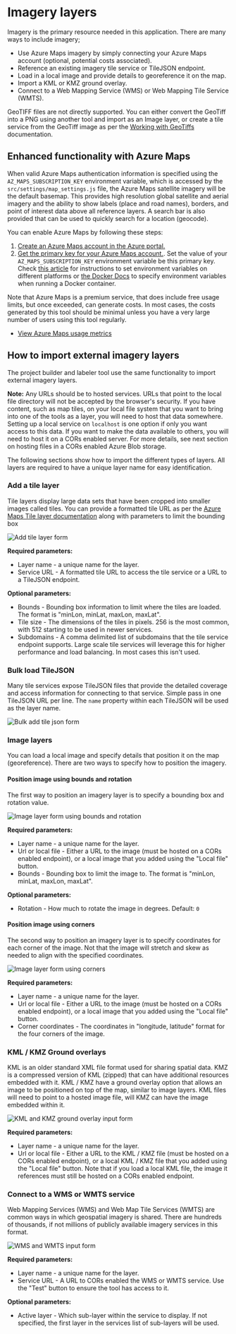 # Imagery layers

Imagery is the primary resource needed in this application. There are many ways to include imagery;

- Use Azure Maps imagery by simply connecting your Azure Maps account (optional, potential costs associated).
- Reference an existing imagery tile service or TileJSON endpoint.
- Load in a local image and provide details to georeference it on the map.
- Import a KML or KMZ ground overlay.
- Connect to a Web Mapping Service (WMS) or Web Mapping Tile Service (WMTS).

GeoTIFF files are not directly supported. You can either convert the GeoTiff into a PNG using another tool and import as an Image layer, or create a tile service from the GeoTiff image as per the [Working with GeoTiffs](GeoTiffs.md) documentation.

## Enhanced functionality with Azure Maps

When valid Azure Maps authentication information is specified using the `AZ_MAPS_SUBSCRIPTION_KEY` environment variable, which is accessed by the `src/settings/map_settings.js` file, the Azure Maps satellite imagery will be the default basemap. This provides high resolution global satellite and aerial imagery and the ability to show labels (place and road names), borders, and point of interest data above all reference layers. A search bar is also provided that can be used to quickly search for a location (geocode).

You can enable Azure Maps by following these steps:

1. [Create an Azure Maps account in the Azure portal.](https://docs.microsoft.com/azure/azure-maps/quick-demo-map-app#create-an-azure-maps-account)
2. [Get the primary key for your Azure Maps account.](https://docs.microsoft.com/azure/azure-maps/quick-demo-map-app#get-the-primary-key-for-your-account). Set the value of your `AZ_MAPS_SUBSCRIPTION_KEY` environment variable be this primary key. Check [this article](https://www.twilio.com/blog/2017/01/how-to-set-environment-variables.html) for instructions to set environment variables on different platforms or [the Docker Docs](https://docs.docker.com/engine/reference/commandline/run/#-set-environment-variables--e---env---env-file) to specify environment variables when running a Docker container.

Note that Azure Maps is a premium service, that does include free usage limits, but once exceeded, can generate costs. In most cases, the costs generated by this tool should be minimal unless you have a very large number of users using this tool regularly.

- [View Azure Maps usage metrics](https://docs.microsoft.com/azure/azure-maps/how-to-view-api-usage)


## How to import external imagery layers

The project builder and labeler tool use the same functionality to import external imagery layers.

**Note:** Any URLs should be to hosted services. URLs that point to the local file directory will not be accepted by the browser's security. If you have content, such as map tiles, on your local file system that you want to bring into one of the tools as a layer, you will need to host that data somewhere. Setting up a local service on `localhost` is one option if only you want access to this data. If you want to make the data available to others, you will need to host it on a CORs enabled server. For more details, see next section on hosting files in a CORs enabled Azure Blob storage.

The following sections show how to import the different types of layers. All layers are required to have a unique layer name for easy identification.

### Add a tile layer

Tile layers display large data sets that have been cropped into smaller images called tiles. You can provide a formatted tile URL as per the [Azure Maps Tile layer documentation](https://learn.microsoft.com/en-us/azure/azure-maps/map-add-tile-layer) along with parameters to limit the bounding box

![Add tile layer form](assets/AddTileLayer.png)

**Required parameters:**

- Layer name - a unique name for the layer.
- Service URL - A formatted tile URL to access the tile service or a URL to a TileJSON endpoint.

**Optional parameters:**

- Bounds - Bounding box information to limit where the tiles are loaded. The format is "minLon, minLat, maxLon, maxLat".
- Tile size - The dimensions of the tiles in pixels. 256 is the most common, with 512 starting to be used in newer services.
- Subdomains - A comma delimited list of subdomains that the tile service endpoint supports. Large scale tile services will leverage this for higher performance and load balancing. In most cases this isn't used.

### Bulk load TileJSON

Many tile services expose TileJSON files that provide the detailed coverage and access information for connecting to that service. Simple pass in one TileJSON URL per line. The `name` property within each TileJSON will be used as the layer name.

![Bulk add tile json form](assets/BulkTileJsonInput.png)

### Image layers

You can load a local image and specify details that position it on the map (georeference). There are two ways to specify how to position the imagery.

#### Position image using bounds and rotation

The first way to position an imagery layer is to specify a bounding box and rotation value.

![Image layer form using bounds and rotation](assets/ImageLayerBoundsRotation.png)

**Required parameters:**

- Layer name - a unique name for the layer.
- Url or local file - Either a URL to the image (must be hosted on a CORs enabled endpoint), or a local image that you added using the "Local file" button.
- Bounds - Bounding box to limit the image to. The format is "minLon, minLat, maxLon, maxLat".

**Optional parameters:**

- Rotation - How much to rotate the image in degrees. Default: `0`

#### Position image using corners

The second way to position an imagery layer is to specify coordinates for each corner of the image. Not that the image will stretch and skew as needed to align with the specified coordinates.

![Image layer form using corners](assets/ImageLayerCorners.png)

**Required parameters:**

- Layer name - a unique name for the layer.
- Url or local file - Either a URL to the image (must be hosted on a CORs enabled endpoint), or a local image that you added using the "Local file" button.
- Corner coordinates - The coordinates in "longitude, latitude" format for the four corners of the image.

### KML / KMZ Ground overlays

KML is an older standard XML file format used for sharing spatial data. KMZ is a compressed version of KML (zipped) that can have additional resources embedded with it. KML / KMZ have a ground overlay option that allows an image to be positioned on top of the map, similar to image layers. KML files will need to point to a hosted image file, will KMZ can have the image embedded within it.

![KML and KMZ ground overlay input form](assets/KmlKmzLayer.png)

**Required parameters:**

- Layer name - a unique name for the layer.
- Url or local file - Either a URL to the KML / KMZ file (must be hosted on a CORs enabled endpoint), or a local KML / KMZ file that you added using the "Local file" button. Note that if you load a local KML file, the image it references must still be hosted on a CORs enabled endpoint.

### Connect to a WMS or WMTS service

Web Mapping Services (WMS) and Web Map Tile Services (WMTS) are common ways in which geospatial imagery is shared. There are hundreds of thousands, if not millions of publicly available imagery services in this format.

![WMS and WMTS input form](assets/WmsWmtsLayer.png)

**Required parameters:**

- Layer name - a unique name for the layer.
- Service URL - A URL to CORs enabled the WMS or WMTS service. Use the "Test" button to ensure the tool has access to it.

**Optional parameters:**

- Active layer - Which sub-layer within the service to display. If not specified, the first layer in the services list of sub-layers will be used.

